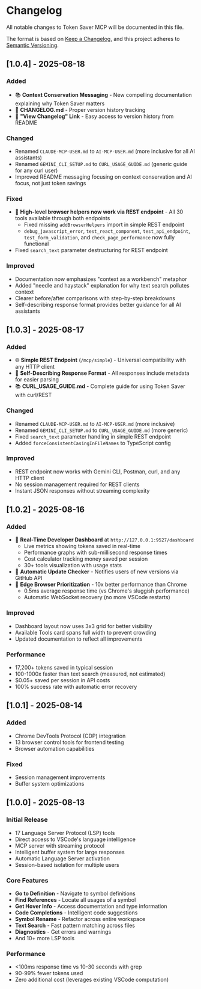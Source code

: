 # Changelog

All notable changes to Token Saver MCP will be documented in this file.

The format is based on [Keep a Changelog](https://keepachangelog.com/en/1.0.0/),
and this project adheres to [Semantic Versioning](https://semver.org/spec/v2.0.0.html).

## [1.0.4] - 2025-08-18

### Added
- 📚 **Context Conservation Messaging** - New compelling documentation explaining why Token Saver matters
- 📝 **CHANGELOG.md** - Proper version history tracking
- 🔗 **"View Changelog" Link** - Easy access to version history from README

### Changed
- Renamed `CLAUDE-MCP-USER.md` to `AI-MCP-USER.md` (more inclusive for all AI assistants)
- Renamed `GEMINI_CLI_SETUP.md` to `CURL_USAGE_GUIDE.md` (generic guide for any curl user)
- Improved README messaging focusing on context conservation and AI focus, not just token savings

### Fixed
- 🔧 **High-level browser helpers now work via REST endpoint** - All 30 tools available through both endpoints
  - Fixed missing `addBrowserHelpers` import in simple REST endpoint
  - `debug_javascript_error`, `test_react_component`, `test_api_endpoint`, `test_form_validation`, and `check_page_performance` now fully functional
- Fixed `search_text` parameter destructuring for REST endpoint

### Improved
- Documentation now emphasizes "context as a workbench" metaphor
- Added "needle and haystack" explanation for why text search pollutes context
- Clearer before/after comparisons with step-by-step breakdowns
- Self-describing response format provides better guidance for all AI assistants

## [1.0.3] - 2025-08-17

### Added
- 🌐 **Simple REST Endpoint** (`/mcp/simple`) - Universal compatibility with any HTTP client
- 📝 **Self-Describing Response Format** - All responses include metadata for easier parsing
- 📚 **CURL_USAGE_GUIDE.md** - Complete guide for using Token Saver with curl/REST

### Changed
- Renamed `CLAUDE-MCP-USER.md` to `AI-MCP-USER.md` (more inclusive)
- Renamed `GEMINI_CLI_SETUP.md` to `CURL_USAGE_GUIDE.md` (more generic)
- Fixed `search_text` parameter handling in simple REST endpoint
- Added `forceConsistentCasingInFileNames` to TypeScript config

### Improved
- REST endpoint now works with Gemini CLI, Postman, curl, and any HTTP client
- No session management required for REST clients
- Instant JSON responses without streaming complexity

## [1.0.2] - 2025-08-16

### Added
- 🎯 **Real-Time Developer Dashboard** at `http://127.0.0.1:9527/dashboard`
  - Live metrics showing tokens saved in real-time
  - Performance graphs with sub-millisecond response times
  - Cost calculator tracking money saved per session
  - 30+ tools visualization with usage stats
- 🔄 **Automatic Update Checker** - Notifies users of new versions via GitHub API
- 🚀 **Edge Browser Prioritization** - 10x better performance than Chrome
  - 0.5ms average response time (vs Chrome's sluggish performance)
  - Automatic WebSocket recovery (no more VSCode restarts)

### Improved
- Dashboard layout now uses 3x3 grid for better visibility
- Available Tools card spans full width to prevent crowding
- Updated documentation to reflect all improvements

### Performance
- 17,200+ tokens saved in typical session
- 100-1000x faster than text search (measured, not estimated)
- $0.05+ saved per session in API costs
- 100% success rate with automatic error recovery

## [1.0.1] - 2025-08-14

### Added
- Chrome DevTools Protocol (CDP) integration
- 13 browser control tools for frontend testing
- Browser automation capabilities

### Fixed
- Session management improvements
- Buffer system optimizations

## [1.0.0] - 2025-08-13

### Initial Release
- 17 Language Server Protocol (LSP) tools
- Direct access to VSCode's language intelligence
- MCP server with streaming protocol
- Intelligent buffer system for large responses
- Automatic Language Server activation
- Session-based isolation for multiple users

### Core Features
- **Go to Definition** - Navigate to symbol definitions
- **Find References** - Locate all usages of a symbol
- **Get Hover Info** - Access documentation and type information
- **Code Completions** - Intelligent code suggestions
- **Symbol Rename** - Refactor across entire workspace
- **Text Search** - Fast pattern matching across files
- **Diagnostics** - Get errors and warnings
- And 10+ more LSP tools

### Performance
- <100ms response time vs 10-30 seconds with grep
- 90-99% fewer tokens used
- Zero additional cost (leverages existing VSCode computation)